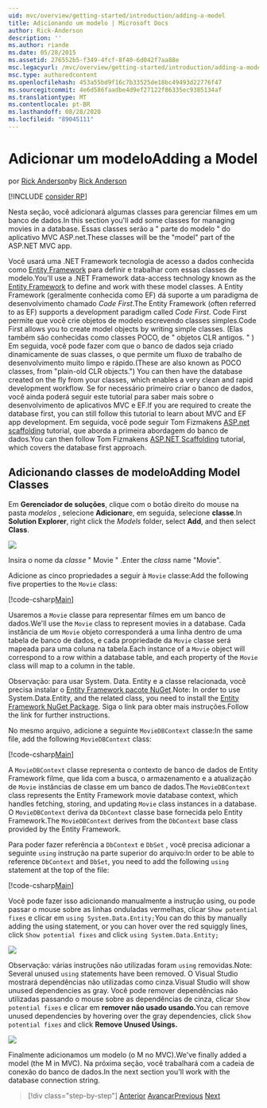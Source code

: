 ```yaml
---
uid: mvc/overview/getting-started/introduction/adding-a-model
title: Adicionando um modelo | Microsoft Docs
author: Rick-Anderson
description: ''
ms.author: riande
ms.date: 05/28/2015
ms.assetid: 276552b5-f349-4fcf-8f40-6d042f7aa88e
msc.legacyurl: /mvc/overview/getting-started/introduction/adding-a-model
msc.type: authoredcontent
ms.openlocfilehash: 453a55bd9f16c7b33525de18bc49493d22776f47
ms.sourcegitcommit: 4e6d586faadbe4d9ef27122f86335ec9385134af
ms.translationtype: MT
ms.contentlocale: pt-BR
ms.lasthandoff: 08/28/2020
ms.locfileid: "89045111"
---
```

# <a name="adding-a-model"></a><span data-ttu-id="ef408-102">Adicionar um modelo</span><span class="sxs-lookup"><span data-stu-id="ef408-102">Adding a Model</span></span>

<span data-ttu-id="ef408-103">por [Rick Anderson](https://twitter.com/RickAndMSFT)</span><span class="sxs-lookup"><span data-stu-id="ef408-103">by [Rick Anderson](https://twitter.com/RickAndMSFT)</span></span>

[!INCLUDE [consider RP](~/includes/razor.md)]

<span data-ttu-id="ef408-104">Nesta seção, você adicionará algumas classes para gerenciar filmes em um banco de dados.</span><span class="sxs-lookup"><span data-stu-id="ef408-104">In this section you'll add some classes for managing movies in a database.</span></span> <span data-ttu-id="ef408-105">Essas classes serão a &quot; parte do modelo &quot; do aplicativo MVC ASP.net.</span><span class="sxs-lookup"><span data-stu-id="ef408-105">These classes will be the &quot;model&quot; part of the ASP.NET MVC app.</span></span>

<span data-ttu-id="ef408-106">Você usará uma .NET Framework tecnologia de acesso a dados conhecida como [Entity Framework](https://docs.microsoft.com/ef/) para definir e trabalhar com essas classes de modelo.</span><span class="sxs-lookup"><span data-stu-id="ef408-106">You'll use a .NET Framework data-access technology known as the [Entity Framework](https://docs.microsoft.com/ef/) to define and work with these model classes.</span></span> <span data-ttu-id="ef408-107">A Entity Framework (geralmente conhecida como EF) dá suporte a um paradigma de desenvolvimento chamado *Code First*.</span><span class="sxs-lookup"><span data-stu-id="ef408-107">The Entity Framework (often referred to as EF) supports a development paradigm called *Code First*.</span></span> <span data-ttu-id="ef408-108">Code First permite que você crie objetos de modelo escrevendo classes simples.</span><span class="sxs-lookup"><span data-stu-id="ef408-108">Code First allows you to create model objects by writing simple classes.</span></span> <span data-ttu-id="ef408-109">(Elas também são conhecidas como classes POCO, de &quot; objetos CLR antigos. &quot; ) Em seguida, você pode fazer com que o banco de dados seja criado dinamicamente de suas classes, o que permite um fluxo de trabalho de desenvolvimento muito limpo e rápido.</span><span class="sxs-lookup"><span data-stu-id="ef408-109">(These are also known as POCO classes, from &quot;plain-old CLR objects.&quot;) You can then have the database created on the fly from your classes, which enables a very clean and rapid development workflow.</span></span> <span data-ttu-id="ef408-110">Se for necessário primeiro criar o banco de dados, você ainda poderá seguir este tutorial para saber mais sobre o desenvolvimento de aplicativos MVC e EF.</span><span class="sxs-lookup"><span data-stu-id="ef408-110">If you are required to create the database first, you can still follow this tutorial to learn about MVC and EF app development.</span></span> <span data-ttu-id="ef408-111">Em seguida, você pode seguir Tom Fizmakens [ASP.net scaffolding](xref:visual-studio/overview/2013/aspnet-scaffolding-overview) tutorial, que aborda a primeira abordagem do banco de dados.</span><span class="sxs-lookup"><span data-stu-id="ef408-111">You can then follow Tom Fizmakens [ASP.NET Scaffolding](xref:visual-studio/overview/2013/aspnet-scaffolding-overview) tutorial, which covers the database first approach.</span></span>

## <a name="adding-model-classes"></a><span data-ttu-id="ef408-112">Adicionando classes de modelo</span><span class="sxs-lookup"><span data-stu-id="ef408-112">Adding Model Classes</span></span>

<span data-ttu-id="ef408-113">Em **Gerenciador de soluções**, clique com o botão direito do mouse na pasta *modelos* , selecione **Adicionar**e, em seguida, selecione **classe**.</span><span class="sxs-lookup"><span data-stu-id="ef408-113">In **Solution Explorer**, right click the *Models* folder, select **Add**, and then select **Class**.</span></span>

![](adding-a-model/_static/image1.png)

<span data-ttu-id="ef408-114">Insira o nome da *classe* &quot; Movie &quot; .</span><span class="sxs-lookup"><span data-stu-id="ef408-114">Enter the *class* name &quot;Movie&quot;.</span></span>

<span data-ttu-id="ef408-115">Adicione as cinco propriedades a seguir à `Movie` classe:</span><span class="sxs-lookup"><span data-stu-id="ef408-115">Add the following five properties to the `Movie` class:</span></span>

[!code-csharp[Main](adding-a-model/samples/sample1.cs)]

<span data-ttu-id="ef408-116">Usaremos a `Movie` classe para representar filmes em um banco de dados.</span><span class="sxs-lookup"><span data-stu-id="ef408-116">We'll use the `Movie` class to represent movies in a database.</span></span> <span data-ttu-id="ef408-117">Cada instância de um `Movie` objeto corresponderá a uma linha dentro de uma tabela de banco de dados, e cada propriedade da `Movie` classe será mapeada para uma coluna na tabela.</span><span class="sxs-lookup"><span data-stu-id="ef408-117">Each instance of a `Movie` object will correspond to a row within a database table, and each property of the `Movie` class will map to a column in the table.</span></span>

<span data-ttu-id="ef408-118">Observação: para usar System. Data. Entity e a classe relacionada, você precisa instalar o [Entity Framework pacote NuGet](https://www.nuget.org/packages/EntityFramework/).</span><span class="sxs-lookup"><span data-stu-id="ef408-118">Note: In order to use System.Data.Entity, and the related class, you need to install the [Entity Framework NuGet Package](https://www.nuget.org/packages/EntityFramework/).</span></span> <span data-ttu-id="ef408-119">Siga o link para obter mais instruções.</span><span class="sxs-lookup"><span data-stu-id="ef408-119">Follow the link for further instructions.</span></span>

<span data-ttu-id="ef408-120">No mesmo arquivo, adicione a seguinte `MovieDBContext` classe:</span><span class="sxs-lookup"><span data-stu-id="ef408-120">In the same file, add the following `MovieDBContext` class:</span></span>

[!code-csharp[Main](adding-a-model/samples/sample2.cs?highlight=2,15-18)]

<span data-ttu-id="ef408-121">A `MovieDBContext` classe representa o contexto de banco de dados de Entity Framework filme, que lida com a busca, o armazenamento e a atualização de `Movie` instâncias de classe em um banco de dados.</span><span class="sxs-lookup"><span data-stu-id="ef408-121">The `MovieDBContext` class represents the Entity Framework movie database context, which handles fetching, storing, and updating `Movie` class instances in a database.</span></span> <span data-ttu-id="ef408-122">O `MovieDBContext` deriva da `DbContext` classe base fornecida pelo Entity Framework.</span><span class="sxs-lookup"><span data-stu-id="ef408-122">The `MovieDBContext` derives from the `DbContext` base class provided by the Entity Framework.</span></span>

<span data-ttu-id="ef408-123">Para poder fazer referência a `DbContext` e `DbSet` , você precisa adicionar a seguinte `using` instrução na parte superior do arquivo:</span><span class="sxs-lookup"><span data-stu-id="ef408-123">In order to be able to reference `DbContext` and `DbSet`, you need to add the following `using` statement at the top of the file:</span></span>

[!code-csharp[Main](adding-a-model/samples/sample3.cs)]

<span data-ttu-id="ef408-124">Você pode fazer isso adicionando manualmente a instrução using, ou pode passar o mouse sobre as linhas onduladas vermelhas, clicar `Show potential fixes` e clicar em `using System.Data.Entity;`</span><span class="sxs-lookup"><span data-stu-id="ef408-124">You can do this by manually adding the using statement, or you can hover over the red squiggly lines, click `Show potential fixes` and click `using System.Data.Entity;`</span></span>

![](adding-a-model/_static/image2.png)

<span data-ttu-id="ef408-125">Observação: várias instruções não utilizadas foram `using` removidas.</span><span class="sxs-lookup"><span data-stu-id="ef408-125">Note: Several unused `using` statements have been removed.</span></span> <span data-ttu-id="ef408-126">O Visual Studio mostrará dependências não utilizadas como cinza.</span><span class="sxs-lookup"><span data-stu-id="ef408-126">Visual Studio will show unused dependencies as gray.</span></span> <span data-ttu-id="ef408-127">Você pode remover dependências não utilizadas passando o mouse sobre as dependências de cinza, clicar `Show potential fixes` e clicar em **remover não usado usando.**</span><span class="sxs-lookup"><span data-stu-id="ef408-127">You can remove unused dependencies by hovering over the gray dependencies, click `Show potential fixes` and click **Remove Unused Usings.**</span></span>

![](adding-a-model/_static/image3.png)

<span data-ttu-id="ef408-128">Finalmente adicionamos um modelo (o M no MVC).</span><span class="sxs-lookup"><span data-stu-id="ef408-128">We've finally added a model (the M in MVC).</span></span> <span data-ttu-id="ef408-129">Na próxima seção, você trabalhará com a cadeia de conexão do banco de dados.</span><span class="sxs-lookup"><span data-stu-id="ef408-129">In the next section you'll work with the database connection string.</span></span>

> [!div class="step-by-step"]
> <span data-ttu-id="ef408-130">[Anterior](adding-a-view.md) 
>  [Avançar](creating-a-connection-string.md)</span><span class="sxs-lookup"><span data-stu-id="ef408-130">[Previous](adding-a-view.md)
[Next](creating-a-connection-string.md)</span></span>

